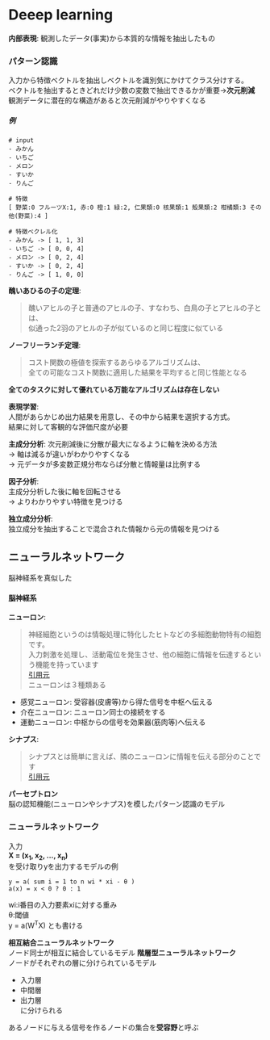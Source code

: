
# Deeep learning

**内部表現**: 観測したデータ(事実)から本質的な情報を抽出したもの  

### パターン認識  
入力から特徴ベクトルを抽出しベクトルを識別気にかけてクラス分けする。  
ベクトルを抽出するときどれだけ少数の変数で抽出できるかが重要->**次元削減**  
観測データに潜在的な構造があると次元削減がやりやすくなる  

##### 例
```
# input
- みかん
- いちご
- メロン
- すいか
- りんご

# 特徴
[ 野菜:0 フルーツX:1, 赤:0 橙:1 緑:2, 仁果類:0 核果類:1 殻果類:2 柑橘類:3 その他(野菜):4 ]

# 特徴ベクレル化
- みかん -> [ 1, 1, 3]
- いちご -> [ 0, 0, 4]
- メロン -> [ 0, 2, 4]
- すいか -> [ 0, 2, 4]
- りんご -> [ 1, 0, 0]
```


**醜いあひるの子の定理**:  
> 醜いアヒルの子と普通のアヒルの子、すなわち、白鳥の子とアヒルの子とは、   
> 似通った2羽のアヒルの子が似ているのと同じ程度に似ている  
  
**ノーフリーランチ定理**: 
> コスト関数の極値を探索するあらゆるアルゴリズムは、  
> 全ての可能なコスト関数に適用した結果を平均すると同じ性能となる
  
**全てのタスクに対して優れている万能なアルゴリズムは存在しない**  
  
**表現学習**:  
人間があらかじめ出力結果を用意し、その中から結果を選択する方式。  
結果に対して客観的な評価尺度が必要

**主成分分析**:
次元削減後に分散が最大になるように軸を決める方法  
-> 軸は減るが違いがわかりやすくなる  
-> 元データが多変数正規分布ならば分散と情報量は比例する   
  
**因子分析**:  
主成分分析した後に軸を回転させる  
-> よりわかりやすい特徴を見つける  
  
**独立成分分析**:  
独立成分を抽出することで混合された情報から元の情報を見つける
   
  
## ニューラルネットワーク
脳神経系を真似した  

#### 脳神経系
**ニューロン**:
> 神経細胞というのは情報処理に特化したヒトなどの多細胞動物特有の細胞です。  
> 入力刺激を処理し、活動電位を発生させ、他の細胞に情報を伝達するという機能を持っています  
[引用元](http://www-user.yokohama-cu.ac.jp/~pharmac/04goshima/4goshima_neuron.html)  
ニューロンは３種類ある
- 感覚ニューロン: 受容器(皮膚等)から得た信号を中枢へ伝える
- 介在ニューロン: ニューロン同士の接続をする
- 運動ニューロン: 中枢からの信号を効果器(筋肉等)へ伝える
  
**シナプス**:  
> シナプスとは簡単に言えば、隣のニューロンに情報を伝える部分のことです  
[引用元](http://www-user.yokohama-cu.ac.jp/~pharmac/04goshima/4goshima_neuron.html)  
  
**パーセプトロン**  
脳の認知機能(ニューロンやシナプス)を模したパターン認識のモデル  
  
### ニューラルネットワーク
入力  
**X = (x<sub>1</sub>, x<sub>2</sub>, ..., x<sub>n</sub>)**  
を受け取りyを出力するモデルの例
```
y = a( sum i = 1 to n wi * xi - θ )
a(x) = x < 0 ? 0 : 1
```
wi:i番目の入力要素xiに対する重み  
θ:閾値  
y = a(W<sup>T</sup>X)
とも書ける

**相互結合ニューラルネットワーク**   
ノード同士が相互に結合しているモデル
**階層型ニューラルネットワーク**  
ノードがそれぞれの層に分けられているモデル
- 入力層  
- 中間層  
- 出力層     
に分けられる

あるノードに与える信号を作るノードの集合を**受容野**と呼ぶ  





